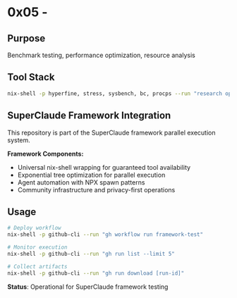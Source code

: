 # 0x05 - 

## Purpose
Benchmark testing, performance optimization, resource analysis

## Tool Stack
```bash
nix-shell -p hyperfine, stress, sysbench, bc, procps --run "research operations"
```

## SuperClaude Framework Integration
This repository is part of the SuperClaude framework parallel execution system.

**Framework Components:**
- Universal nix-shell wrapping for guaranteed tool availability
- Exponential tree optimization for parallel execution
- Agent automation with NPX spawn patterns
- Community infrastructure and privacy-first operations

## Usage
```bash
# Deploy workflow
nix-shell -p github-cli --run "gh workflow run framework-test"

# Monitor execution
nix-shell -p github-cli --run "gh run list --limit 5"

# Collect artifacts
nix-shell -p github-cli --run "gh run download [run-id]"
```

**Status**: Operational for SuperClaude framework testing
